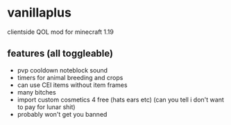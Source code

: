 # vanillaplus
clientside QOL mod for minecraft 1.19

## features (all toggleable)
- pvp cooldown noteblock sound
- timers for animal breeding and crops
- can use CEI items without item frames
- many bitches
- import custom cosmetics 4 free (hats ears etc) (can you tell i don't want to pay for lunar shit)
- probably won't get you banned
